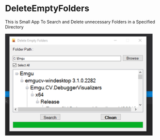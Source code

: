 # DeleteEmptyFolders
This is Small App To Search and Delete unnecessary Folders in a Specified Directory

![Preview](Preview/Sketch.png)
